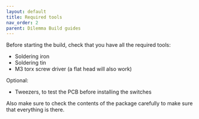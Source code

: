 ```yaml
---
layout: default
title: Required tools
nav_order: 2
parent: Dilemma Build guides
---
```


Before starting the build, check that you have all the required tools:

- Soldering iron
- Soldering tin
- M3 torx screw driver (a flat head will also work)

Optional:

- Tweezers, to test the PCB before installing the switches

Also make sure to check the contents of the package carefully to make sure that everything is there.
